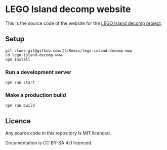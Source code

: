 # LEGO Island decomp website

This is the source code of the website for the [LEGO Island decomp project](https://lego.remix.ovh/progress).

## Setup

```shell
git clone git@github.com:ItsRemix/lego-island-decomp-www
cd lego-island-decomp-www
npm install
```

### Run a development server

```shell
npm run start
```

### Make a production build

```shell
npm run build
```

## Licence

Any source code in this repository is MIT licenced.

Documentation is CC BY-SA 4.0 licenced.
